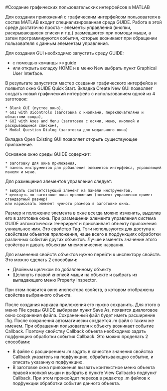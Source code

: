 #Создание графических пользовательских интерфейсов в MATLAB

Для создания приложений с графическим интерфейсом пользователя в состав MATLAB входит специализированная среда GUIDE.
Работа в этой среде достаточно проста - элементы управления (кнопки, раскрывающиеся списки и т.д.) размещаются при помощи мыши,
а затем программируются события, которые возникают при обращении пользователя к данным элементам управления.

Для создания GUI необходимо запустить среду GUIDE:

   * с помощью команды >>guide
   * или открыть вкладку HOME и в меню New выбрать пункт Graphical User Interface.
   
В результате запустится мастер создания графического интерфейса и появится окно GUIDE Quick Start.
Вкладка Create New GUI позволяет создать новый графический интерфейс c использованием одной из 4 заготовок:

    * Blank GUI (пустое окно),
    * GUI with Uicontrols (заготовка с кнопками, переключателями и областями ввода),
    * GUI with Axes and Menu (заготовка с осями, меню, кнопкой и раскрывающимся списком),
    * Modal Question Dialog (заготовка для модального окна)
Вкладка Open Existing GUI позволяет открыть существующее приложение.

Основное окно среды GUIDE содержит:

    * заготовку для окна приложения,
    * панель инструментов для добавления элементов интерфейса, управляющей панели и меню.

Для размещения элементов управления следует:

    * выбрать соответствующий элемент на панели инструментов,
    * щелкнуть по заготовке окна приложения (элемент управления примет стандартный размер)
    или нарисовать элемент нужного размера в заготовке окна.
Размер и положение элемента в окне всегда можно изменить, выделив его в заготовке окна.
При размещении элемента управления система GUIDE автоматически генерирует и присваивает объекту приложения уникальное имя. Это свойство Tag.
Тэги используются для доступа к свойствам объектов приложения, чаще всего в подфункциях обработки различных событий других объектов. 
Лучше изменять значение этого свойства и давать объектам мнемонические названия.

Для изменения свойств объектов нужно перейти к инспектору свойств. Это можно сделать 2 способами:

* Двойным щелчком по добавленному объекту
* Щелкнуть правой кнопкой мыши на объекте и выбрать из выпадающего меню Property Inspector.

При этом появится окно инспектора свойств, в котором отображены свойства выбранного объекта.

После создания каркаса приложения его нужно сохранить. Для этого в меню File среды GUIDE выбираем пункт Save As, появится диалоговое окно сохранения файла. Сохраненный файл будет иметь расширение .fig. После сохранения автоматически создается .m файл с таким же именем. 
При обращении пользователя к объекту возникает событие Callback. Поэтому свойству Callback объекта необходимо задать подфункцию обработки события Callback. Это можно проделать 2 способами:

* В файле с расширением .m задать в качестве значения свойства Callback указатель на подфункцию, обрабатывающую событие, и описать указанную подфункцию.
* В заготовке окна приложения вызвать контекстное меню объекта правой кнопкой мыши и выбрать в пункте View Callbacks подпункт Callback. При этом произойдет переход в редактор .m файлов к подфункции обработки события данного объекта.









